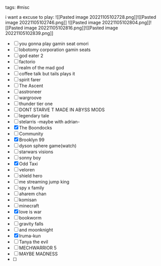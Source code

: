 tags: #misc

i want a excuse to play:
![[Pasted image 20221105102728.png]]![[Pasted image 20221105102746.png]]
![[Pasted image 20221105102804.png]]![[Pasted image 20221105102816.png]]![[Pasted image 20221105102839.png]]

- [ ] you gonna play gamin seat omori
- [ ] lobotomy corporation gamin seats
- [ ] god eater 2
- [ ] factorio
- [ ] realm of the mad god
- [ ] coffee talk but tails plays it
- [ ] spirit farer
- [ ] The Ascent
- [ ] asstroneer
- [ ] wargroove
- [ ] thunder tier one
- [ ] DONT STARVE T MADE IN ABYSS MODS
- [ ] legendary tale
- [ ] stelarris -maybe with adrian-
- [x] The Boondocks
- [ ] Community
- [x] Brooklyn 99
- [ ] dyson sphere game(watch)
- [ ] starwars visions
- [ ] sonny boy
- [x] Odd Taxi
- [ ] veloren
- [ ] shield hero
- [ ] me streaming jump king
- [ ] spy x family
- [ ] aharem chan
- [ ] komisan
- [ ] minecraft
- [x] love is war
- [ ] bookworm
- [ ] gravity falls
- [ ] and moonknight
- [x] Iruma-kun
- [ ] Tanya the evil
- [ ] MECHWARRIOR 5
- [ ] MAYBE MADNESS
- [ ] 




